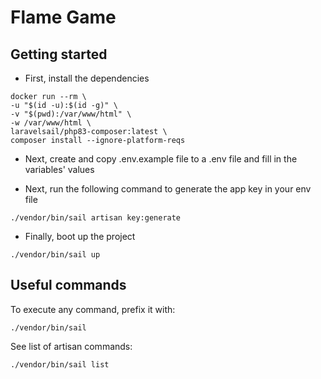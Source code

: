 # Flame Game
## Getting started
- First, install the dependencies
```shell
docker run --rm \
-u "$(id -u):$(id -g)" \
-v "$(pwd):/var/www/html" \
-w /var/www/html \
laravelsail/php83-composer:latest \
composer install --ignore-platform-reqs
```
- Next, create and copy .env.example file to a .env file and fill in the variables' values

- Next, run the following command to generate the app key in your env file
```shell
./vendor/bin/sail artisan key:generate
```
- Finally, boot up the project
```shell
./vendor/bin/sail up
```
## Useful commands
To execute any command, prefix it with:
```shell
./vendor/bin/sail
```

See list of artisan commands:
```shell
./vendor/bin/sail list
```
